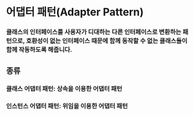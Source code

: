# 어댑터 패턴(Adapter Pattern)
### 클래스의 인터페이스를 사용자가 디대하는 다른 인터페이스로 변환하는 패턴으로, 호환성이 없는 인터페이스 때문에 함께 동작할 수 없는 클래스들이 함께 작동하도록 해줍니다.

## 종류
### 클래스 어댑터 패턴: 상속을 이용한 어댑터 패턴
### 인스턴스 어댑터 패턴: 위임을 이용한 어댑터 패턴
